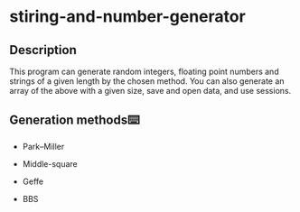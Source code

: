 # stiring-and-number-generator

## Description
This program can generate random integers, floating point numbers and strings of a given length by the chosen method. You can also generate an array of the above with a given size, save and open data, and use sessions.

## Generation methods⌨️

- Park–Miller

- Middle-square

- Geffe

- BBS
